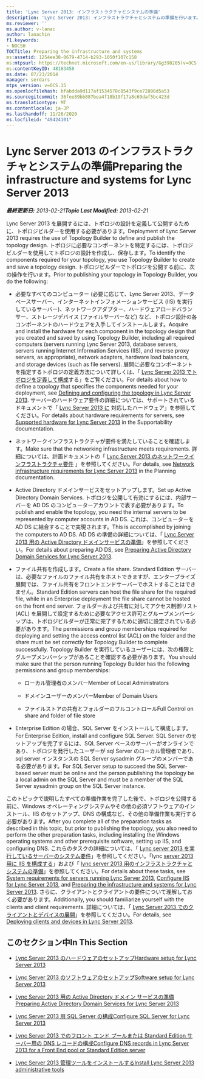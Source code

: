 ```yaml
---
title: 'Lync Server 2013: インフラストラクチャとシステムの準備'
description: 'Lync Server 2013: インフラストラクチャとシステムの準備を行います。'
ms.reviewer: ''
ms.author: v-lanac
author: lanachin
f1.keywords:
- NOCSH
TOCTitle: Preparing the infrastructure and systems
ms:assetid: 1254ee38-0679-4714-b293-1050f107c158
ms:mtpsurl: https://technet.microsoft.com/en-us/library/Gg398205(v=OCS.15)
ms:contentKeyID: 48183458
ms.date: 07/23/2014
manager: serdars
mtps_version: v=OCS.15
ms.openlocfilehash: bfabdda9d117af1534578c8543f9ce72808d5a53
ms.sourcegitcommit: 36fee89bb887bea4f18b19f17a8c69daf5bc423d
ms.translationtype: MT
ms.contentlocale: ja-JP
ms.lasthandoff: 11/26/2020
ms.locfileid: "49424101"
---
```

# <a name="preparing-the-infrastructure-and-systems-for-lync-server-2013"></a><span data-ttu-id="cd1cb-103">Lync Server 2013 のインフラストラクチャとシステムの準備</span><span class="sxs-lookup"><span data-stu-id="cd1cb-103">Preparing the infrastructure and systems for Lync Server 2013</span></span>

<div data-xmlns="http://www.w3.org/1999/xhtml">

<div class="topic" data-xmlns="http://www.w3.org/1999/xhtml" data-msxsl="urn:schemas-microsoft-com:xslt" data-cs="https://msdn.microsoft.com/">

<div data-asp="https://msdn2.microsoft.com/asp">



</div>

<div id="mainSection">

<div id="mainBody"><span data-ttu-id="cd1cb-104">

<span> </span></span><span class="sxs-lookup"><span data-stu-id="cd1cb-104">

<span> </span></span></span>

<span data-ttu-id="cd1cb-105">_**最終更新日:** 2013-02-21_</span><span class="sxs-lookup"><span data-stu-id="cd1cb-105">_**Topic Last Modified:** 2013-02-21_</span></span>

<span data-ttu-id="cd1cb-106">Lync Server 2013 を展開するには、トポロジの設計を定義して公開するために、トポロジビルダーを使用する必要があります。</span><span class="sxs-lookup"><span data-stu-id="cd1cb-106">Deployment of Lync Server 2013 requires the use of Topology Builder to define and publish the topology design.</span></span> <span data-ttu-id="cd1cb-107">トポロジに必要なコンポーネントを特定するには、トポロジビルダーを使用してトポロジの設計を作成し、保存します。</span><span class="sxs-lookup"><span data-stu-id="cd1cb-107">To identify the components required for your topology, you use Topology Builder to create and save a topology design.</span></span> <span data-ttu-id="cd1cb-108">トポロジビルダーでトポロジを公開する前に、次の操作を行います。</span><span class="sxs-lookup"><span data-stu-id="cd1cb-108">Prior to publishing your topology in Topology Builder, you do the following:</span></span>

  - <span data-ttu-id="cd1cb-109">必要なすべてのコンピューター (必要に応じて、Lync Server 2013、データベースサーバー、インターネットインフォメーションサービス (IIS) を実行しているサーバー)、ネットワークアダプター、ハードウェアロードバランサー、ストレージデバイス (ファイルサーバーなど) など、トポロジ設計の各コンポーネントのハードウェアを入手してインストールします。</span><span class="sxs-lookup"><span data-stu-id="cd1cb-109">Acquire and install the hardware for each component in the topology design that you created and saved by using Topology Builder, including all required computers (servers running Lync Server 2013, database servers, servers running Internet Information Services (IIS), and reverse proxy servers, as appropriate), network adapters, hardware load balancers, and storage devices (such as file servers).</span></span> <span data-ttu-id="cd1cb-110">展開に必要なコンポーネントを指定するトポロジの定義方法について詳しくは、「 [Lync Server 2013 でトポロジを定義して構成](lync-server-2013-defining-and-configuring-the-topology.md)する」をご覧ください。</span><span class="sxs-lookup"><span data-stu-id="cd1cb-110">For details about how to define a topology that specifies the components needed for your deployment, see [Defining and configuring the topology in Lync Server 2013](lync-server-2013-defining-and-configuring-the-topology.md).</span></span> <span data-ttu-id="cd1cb-111">サーバーのハードウェア要件の詳細については、サポートされているドキュメントで「 [Lync Server 2013 に](lync-server-2013-supported-hardware.md) 対応したハードウェア」を参照してください。</span><span class="sxs-lookup"><span data-stu-id="cd1cb-111">For details about hardware requirements for servers, see [Supported hardware for Lync Server 2013](lync-server-2013-supported-hardware.md) in the Supportability documentation.</span></span>

  - <span data-ttu-id="cd1cb-112">ネットワークインフラストラクチャが要件を満たしていることを確認します。</span><span class="sxs-lookup"><span data-stu-id="cd1cb-112">Make sure that the networking infrastructure meets requirements.</span></span> <span data-ttu-id="cd1cb-113">詳細については、計画ドキュメントの「 [Lync Server 2013 のネットワークインフラストラクチャ要件](lync-server-2013-network-infrastructure-requirements.md) 」を参照してください。</span><span class="sxs-lookup"><span data-stu-id="cd1cb-113">For details, see [Network infrastructure requirements for Lync Server 2013](lync-server-2013-network-infrastructure-requirements.md) in the Planning documentation.</span></span>

  - <span data-ttu-id="cd1cb-114">Active Directory ドメインサービスをセットアップします。</span><span class="sxs-lookup"><span data-stu-id="cd1cb-114">Set up Active Directory Domain Services.</span></span> <span data-ttu-id="cd1cb-115">トポロジを公開して有効にするには、内部サーバーを AD DS のコンピューターアカウントで表す必要があります。</span><span class="sxs-lookup"><span data-stu-id="cd1cb-115">To publish and enable the topology, you need the internal servers to be represented by computer accounts in AD DS.</span></span> <span data-ttu-id="cd1cb-116">これは、コンピューターを AD DS に結合することで実現されます。</span><span class="sxs-lookup"><span data-stu-id="cd1cb-116">This is accomplished by joining the computers to AD DS.</span></span> <span data-ttu-id="cd1cb-117">AD DS の準備の詳細については、「 [Lync Server 2013 用の Active Directory ドメインサービスの準備](lync-server-2013-preparing-active-directory-domain-services.md)」を参照してください。</span><span class="sxs-lookup"><span data-stu-id="cd1cb-117">For details about preparing AD DS, see [Preparing Active Directory Domain Services for Lync Server 2013](lync-server-2013-preparing-active-directory-domain-services.md).</span></span>

  - <span data-ttu-id="cd1cb-118">ファイル共有を作成します。</span><span class="sxs-lookup"><span data-stu-id="cd1cb-118">Create a file share.</span></span> <span data-ttu-id="cd1cb-119">Standard Edition サーバーは、必要なファイルのファイル共有をホストできますが、エンタープライズ展開では、ファイル共有をフロントエンドサーバーでホストすることはできません。</span><span class="sxs-lookup"><span data-stu-id="cd1cb-119">Standard Edition servers can host the file share for the required file, while in an Enterprise deployment the file share cannot be hosted on the front end server.</span></span> <span data-ttu-id="cd1cb-120">フォルダーおよび共有に対してアクセス制御リスト (ACL) を展開して設定するために必要なアクセス許可とグループメンバーシップは、トポロジビルダーが正常に完了するために適切に設定されている必要があります。</span><span class="sxs-lookup"><span data-stu-id="cd1cb-120">The permissions and group memberships required for deploying and setting the access control list (ACL) on the folder and the share must be set correctly for Topology Builder to complete successfully.</span></span> <span data-ttu-id="cd1cb-121">Topology Builder を実行しているユーザーには、次の権限とグループメンバーシップがあることを確認する必要があります。</span><span class="sxs-lookup"><span data-stu-id="cd1cb-121">You should make sure that the person running Topology Builder has the following permissions and group memberships:</span></span>
    
      - <span data-ttu-id="cd1cb-122">ローカル管理者のメンバー</span><span class="sxs-lookup"><span data-stu-id="cd1cb-122">Member of Local Administrators</span></span>
    
      - <span data-ttu-id="cd1cb-123">ドメインユーザーのメンバー</span><span class="sxs-lookup"><span data-stu-id="cd1cb-123">Member of Domain Users</span></span>
    
      - <span data-ttu-id="cd1cb-124">ファイルストアの共有とフォルダーのフルコントロール</span><span class="sxs-lookup"><span data-stu-id="cd1cb-124">Full Control on share and folder of file store</span></span>

  - <span data-ttu-id="cd1cb-125">Enterprise Edition の場合、SQL Server をインストールして構成します。</span><span class="sxs-lookup"><span data-stu-id="cd1cb-125">For Enterprise Edition, install and configure SQL Server.</span></span> <span data-ttu-id="cd1cb-126">SQL Server のセットアップを完了するには、SQL Server ベースのサーバーがオンラインであり、トポロジを発行したユーザーが sql Server のローカル管理者であり、sql server インスタンスの SQL Server sysadmin グループのメンバーである必要があります。</span><span class="sxs-lookup"><span data-stu-id="cd1cb-126">For SQL Server setup to succeed the SQL Server-based server must be online and the person publishing the topology be a local admin on the SQL Server and must be a member of the SQL Server sysadmin group on the SQL Server instance.</span></span>

<span data-ttu-id="cd1cb-127">このトピックで説明したすべての準備作業を完了した後で、トポロジを公開する前に、Windows オペレーティングシステムやその他の必須ソフトウェアのインストール、IIS のセットアップ、DNS の構成など、その他の準備作業も実行する必要があります。</span><span class="sxs-lookup"><span data-stu-id="cd1cb-127">After you complete all of the preparation tasks as described in this topic, but prior to publishing the topology, you also need to perform the other preparation tasks, including installing the Windows operating systems and other prerequisite software, setting up IIS, and configuring DNS.</span></span> <span data-ttu-id="cd1cb-128">これらのタスクの詳細については、「 [Lync server 2013 を実行しているサーバーのシステム要件](lync-server-2013-system-requirements-for-servers-running-lync-server-2013.md)」を参照してください。「lync [server 2013 用に IIS を構成する](lync-server-2013-configure-iis.md)」および「 [lync server 2013 用のインフラストラクチャとシステムの準備](lync-server-2013-preparing-the-infrastructure-and-systems.md)」を参照してください。</span><span class="sxs-lookup"><span data-stu-id="cd1cb-128">For details about these tasks, see [System requirements for servers running Lync Server 2013](lync-server-2013-system-requirements-for-servers-running-lync-server-2013.md), [Configure IIS for Lync Server 2013](lync-server-2013-configure-iis.md), and [Preparing the infrastructure and systems for Lync Server 2013](lync-server-2013-preparing-the-infrastructure-and-systems.md).</span></span> <span data-ttu-id="cd1cb-129">さらに、クライアントとクライアントの要件について理解しておく必要があります。</span><span class="sxs-lookup"><span data-stu-id="cd1cb-129">Additionally, you should familiarize yourself with the clients and client requirements.</span></span> <span data-ttu-id="cd1cb-130">詳細については、「 [Lync Server 2013 でのクライアントとデバイスの展開](lync-server-2013-deploying-clients-and-devices.md)」を参照してください。</span><span class="sxs-lookup"><span data-stu-id="cd1cb-130">For details, see [Deploying clients and devices in Lync Server 2013](lync-server-2013-deploying-clients-and-devices.md).</span></span>

<div>

## <a name="in-this-section"></a><span data-ttu-id="cd1cb-131">このセクション中</span><span class="sxs-lookup"><span data-stu-id="cd1cb-131">In This Section</span></span>

  - [<span data-ttu-id="cd1cb-132">Lync Server 2013 のハードウェアのセットアップ</span><span class="sxs-lookup"><span data-stu-id="cd1cb-132">Hardware setup for Lync Server 2013</span></span>](lync-server-2013-hardware-setup.md)

  - [<span data-ttu-id="cd1cb-133">Lync Server 2013 のソフトウェアのセットアップ</span><span class="sxs-lookup"><span data-stu-id="cd1cb-133">Software setup for Lync Server 2013</span></span>](lync-server-2013-software-setup.md)

  - [<span data-ttu-id="cd1cb-134">Lync Server 2013 用の Active Directory ドメイン サービスの準備</span><span class="sxs-lookup"><span data-stu-id="cd1cb-134">Preparing Active Directory Domain Services for Lync Server 2013</span></span>](lync-server-2013-preparing-active-directory-domain-services.md)

  - [<span data-ttu-id="cd1cb-135">Lync Server 2013 用 SQL Server の構成</span><span class="sxs-lookup"><span data-stu-id="cd1cb-135">Configure SQL Server for Lync Server 2013</span></span>](lync-server-2013-configure-sql-server-for-lync-server.md)

  - [<span data-ttu-id="cd1cb-136">Lync Server 2013 でのフロント エンド プールまたは Standard Edition サーバー用の DNS レコードの構成</span><span class="sxs-lookup"><span data-stu-id="cd1cb-136">Configure DNS records in Lync Server 2013 for a Front End pool or Standard Edition server</span></span>](lync-server-2013-configure-dns-records-for-a-front-end-pool-or-standard-edition-server.md)

  - [<span data-ttu-id="cd1cb-137">Lync Server 2013 管理ツールをインストールする</span><span class="sxs-lookup"><span data-stu-id="cd1cb-137">Install Lync Server 2013 administrative tools</span></span>](lync-server-2013-install-lync-server-administrative-tools.md)

<span data-ttu-id="cd1cb-138"></div>

</div>

<span> </span>

</div>

</div>

</span><span class="sxs-lookup"><span data-stu-id="cd1cb-138"></div>

</div>

<span> </span>

</div>

</div>

</span></span></div>

